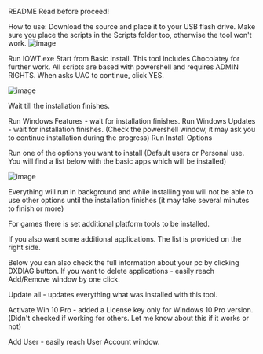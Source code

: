 README
Read before proceed!

How to use:
Download the source and place it to your USB flash drive. Make sure you place the scripts in the Scripts folder too, otherwise the tool won't work.
![image](https://user-images.githubusercontent.com/100957521/195975600-59fe52e1-3454-47c4-8a54-50f5ff81814e.png)


Run IOWT.exe 
Start from Basic Install. This tool includes Chocolatey for further work.
All scripts are based with powershell and requires ADMIN RIGHTS. When asks UAC to continue, click YES.

![image](https://user-images.githubusercontent.com/100957521/195974552-b923b516-2ee3-4441-a2e0-2965a5e97d0c.png)

Wait till the installation finishes.

Run Windows Features - wait for installation finishes.
Run Windows Updates - wait for installation finishes. (Check the powershell window, it may ask you to continue installation during the progress)
Run Install Options

Run one of the options you want to install (Default users or Personal use. You will find a list below with the basic apps which will be installed)

![image](https://user-images.githubusercontent.com/100957521/195974638-bbcbcc7e-ce95-460d-9c4b-c231dc336b30.png)


Everything will run in background and while installing you will not be able to use other options until the installation finishes (it may take several minutes to finish or more)

For games there is set additional platform tools to be installed.

If you also want some additional applications. The list is provided on the right side.

Below you can also check the full information about your pc by clicking DXDIAG button. If you want to delete applications - easily reach Add/Remove window by one click.

Update all - updates everything what was installed with this tool.

Activate Win 10 Pro - added a License key only for Windows 10 Pro version. (Didn't checked if working for others. Let me know about this if it works or not)

Add User - easily reach User Account window.


